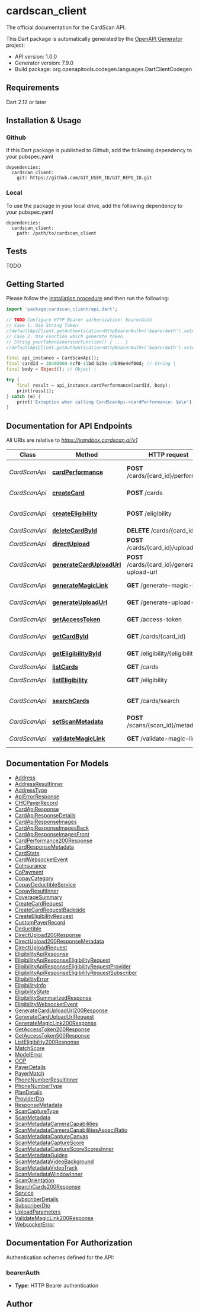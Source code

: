 # cardscan_client
The official documentation for the CardScan API.

This Dart package is automatically generated by the [OpenAPI Generator](https://openapi-generator.tech) project:

- API version: 1.0.0
- Generator version: 7.9.0
- Build package: org.openapitools.codegen.languages.DartClientCodegen

## Requirements

Dart 2.12 or later

## Installation & Usage

### Github
If this Dart package is published to Github, add the following dependency to your pubspec.yaml
```
dependencies:
  cardscan_client:
    git: https://github.com/GIT_USER_ID/GIT_REPO_ID.git
```

### Local
To use the package in your local drive, add the following dependency to your pubspec.yaml
```
dependencies:
  cardscan_client:
    path: /path/to/cardscan_client
```

## Tests

TODO

## Getting Started

Please follow the [installation procedure](#installation--usage) and then run the following:

```dart
import 'package:cardscan_client/api.dart';

// TODO Configure HTTP Bearer authorization: bearerAuth
// Case 1. Use String Token
//defaultApiClient.getAuthentication<HttpBearerAuth>('bearerAuth').setAccessToken('YOUR_ACCESS_TOKEN');
// Case 2. Use Function which generate token.
// String yourTokenGeneratorFunction() { ... }
//defaultApiClient.getAuthentication<HttpBearerAuth>('bearerAuth').setAccessToken(yourTokenGeneratorFunction);

final api_instance = CardScanApi();
final cardId = 38400000-8cf0-11bd-b23e-10b96e4ef00d; // String | 
final body = Object(); // Object | 

try {
    final result = api_instance.cardPerformance(cardId, body);
    print(result);
} catch (e) {
    print('Exception when calling CardScanApi->cardPerformance: $e\n');
}

```

## Documentation for API Endpoints

All URIs are relative to *https://sandbox.cardscan.ai/v1*

Class | Method | HTTP request | Description
------------ | ------------- | ------------- | -------------
*CardScanApi* | [**cardPerformance**](doc//CardScanApi.md#cardperformance) | **POST** /cards/{card_id}/performance | Card - Send performance data
*CardScanApi* | [**createCard**](doc//CardScanApi.md#createcard) | **POST** /cards | Creates a new card
*CardScanApi* | [**createEligibility**](doc//CardScanApi.md#createeligibility) | **POST** /eligibility | Create Eligibility Record
*CardScanApi* | [**deleteCardById**](doc//CardScanApi.md#deletecardbyid) | **DELETE** /cards/{card_id} | Delete Card
*CardScanApi* | [**directUpload**](doc//CardScanApi.md#directupload) | **POST** /cards/{card_id}/upload | Direct Upload
*CardScanApi* | [**generateCardUploadUrl**](doc//CardScanApi.md#generatecarduploadurl) | **POST** /cards/{card_id}/generate-upload-url | Card - Generate Upload URL
*CardScanApi* | [**generateMagicLink**](doc//CardScanApi.md#generatemagiclink) | **GET** /generate-magic-link | Generate Magic Link
*CardScanApi* | [**generateUploadUrl**](doc//CardScanApi.md#generateuploadurl) | **GET** /generate-upload-url | Generate an upload URL
*CardScanApi* | [**getAccessToken**](doc//CardScanApi.md#getaccesstoken) | **GET** /access-token | Access Token
*CardScanApi* | [**getCardById**](doc//CardScanApi.md#getcardbyid) | **GET** /cards/{card_id} | Get Card by ID
*CardScanApi* | [**getEligibilityById**](doc//CardScanApi.md#geteligibilitybyid) | **GET** /eligibility/{eligibility_id} | Get Eligibility
*CardScanApi* | [**listCards**](doc//CardScanApi.md#listcards) | **GET** /cards | List Cards
*CardScanApi* | [**listEligibility**](doc//CardScanApi.md#listeligibility) | **GET** /eligibility | List Eligibility
*CardScanApi* | [**searchCards**](doc//CardScanApi.md#searchcards) | **GET** /cards/search | Search Cards (200) OK
*CardScanApi* | [**setScanMetadata**](doc//CardScanApi.md#setscanmetadata) | **POST** /scans/{scan_id}/metadata | Set Scan Metadata
*CardScanApi* | [**validateMagicLink**](doc//CardScanApi.md#validatemagiclink) | **GET** /validate-magic-link | Validate Magic Link


## Documentation For Models

 - [Address](doc//Address.md)
 - [AddressResultInner](doc//AddressResultInner.md)
 - [AddressType](doc//AddressType.md)
 - [ApiErrorResponse](doc//ApiErrorResponse.md)
 - [CHCPayerRecord](doc//CHCPayerRecord.md)
 - [CardApiResponse](doc//CardApiResponse.md)
 - [CardApiResponseDetails](doc//CardApiResponseDetails.md)
 - [CardApiResponseImages](doc//CardApiResponseImages.md)
 - [CardApiResponseImagesBack](doc//CardApiResponseImagesBack.md)
 - [CardApiResponseImagesFront](doc//CardApiResponseImagesFront.md)
 - [CardPerformance200Response](doc//CardPerformance200Response.md)
 - [CardResponseMetadata](doc//CardResponseMetadata.md)
 - [CardState](doc//CardState.md)
 - [CardWebsocketEvent](doc//CardWebsocketEvent.md)
 - [CoInsurance](doc//CoInsurance.md)
 - [CoPayment](doc//CoPayment.md)
 - [CopayCategory](doc//CopayCategory.md)
 - [CopayDeductibleService](doc//CopayDeductibleService.md)
 - [CopayResultInner](doc//CopayResultInner.md)
 - [CoverageSummary](doc//CoverageSummary.md)
 - [CreateCardRequest](doc//CreateCardRequest.md)
 - [CreateCardRequestBackside](doc//CreateCardRequestBackside.md)
 - [CreateEligibilityRequest](doc//CreateEligibilityRequest.md)
 - [CustomPayerRecord](doc//CustomPayerRecord.md)
 - [Deductible](doc//Deductible.md)
 - [DirectUpload200Response](doc//DirectUpload200Response.md)
 - [DirectUpload200ResponseMetadata](doc//DirectUpload200ResponseMetadata.md)
 - [DirectUploadRequest](doc//DirectUploadRequest.md)
 - [EligibilityApiResponse](doc//EligibilityApiResponse.md)
 - [EligibilityApiResponseEligibilityRequest](doc//EligibilityApiResponseEligibilityRequest.md)
 - [EligibilityApiResponseEligibilityRequestProvider](doc//EligibilityApiResponseEligibilityRequestProvider.md)
 - [EligibilityApiResponseEligibilityRequestSubscriber](doc//EligibilityApiResponseEligibilityRequestSubscriber.md)
 - [EligibilityError](doc//EligibilityError.md)
 - [EligibilityInfo](doc//EligibilityInfo.md)
 - [EligibilityState](doc//EligibilityState.md)
 - [EligibilitySummarizedResponse](doc//EligibilitySummarizedResponse.md)
 - [EligibilityWebsocketEvent](doc//EligibilityWebsocketEvent.md)
 - [GenerateCardUploadUrl200Response](doc//GenerateCardUploadUrl200Response.md)
 - [GenerateCardUploadUrlRequest](doc//GenerateCardUploadUrlRequest.md)
 - [GenerateMagicLink200Response](doc//GenerateMagicLink200Response.md)
 - [GetAccessToken200Response](doc//GetAccessToken200Response.md)
 - [GetAccessToken500Response](doc//GetAccessToken500Response.md)
 - [ListEligibility200Response](doc//ListEligibility200Response.md)
 - [MatchScore](doc//MatchScore.md)
 - [ModelError](doc//ModelError.md)
 - [OOP](doc//OOP.md)
 - [PayerDetails](doc//PayerDetails.md)
 - [PayerMatch](doc//PayerMatch.md)
 - [PhoneNumberResultInner](doc//PhoneNumberResultInner.md)
 - [PhoneNumberType](doc//PhoneNumberType.md)
 - [PlanDetails](doc//PlanDetails.md)
 - [ProviderDto](doc//ProviderDto.md)
 - [ResponseMetadata](doc//ResponseMetadata.md)
 - [ScanCaptureType](doc//ScanCaptureType.md)
 - [ScanMetadata](doc//ScanMetadata.md)
 - [ScanMetadataCameraCapabilities](doc//ScanMetadataCameraCapabilities.md)
 - [ScanMetadataCameraCapabilitiesAspectRatio](doc//ScanMetadataCameraCapabilitiesAspectRatio.md)
 - [ScanMetadataCaptureCanvas](doc//ScanMetadataCaptureCanvas.md)
 - [ScanMetadataCaptureScore](doc//ScanMetadataCaptureScore.md)
 - [ScanMetadataCaptureScoreScoresInner](doc//ScanMetadataCaptureScoreScoresInner.md)
 - [ScanMetadataGuides](doc//ScanMetadataGuides.md)
 - [ScanMetadataVideoBackground](doc//ScanMetadataVideoBackground.md)
 - [ScanMetadataVideoTrack](doc//ScanMetadataVideoTrack.md)
 - [ScanMetadataWindowInner](doc//ScanMetadataWindowInner.md)
 - [ScanOrientation](doc//ScanOrientation.md)
 - [SearchCards200Response](doc//SearchCards200Response.md)
 - [Service](doc//Service.md)
 - [SubscriberDetails](doc//SubscriberDetails.md)
 - [SubscriberDto](doc//SubscriberDto.md)
 - [UploadParameters](doc//UploadParameters.md)
 - [ValidateMagicLink200Response](doc//ValidateMagicLink200Response.md)
 - [WebsocketError](doc//WebsocketError.md)


## Documentation For Authorization


Authentication schemes defined for the API:
### bearerAuth

- **Type**: HTTP Bearer authentication


## Author



